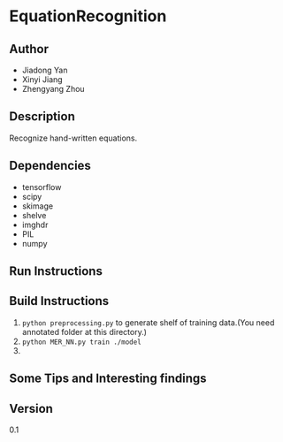 # EquationRecognition

## Author
- Jiadong Yan  
- Xinyi Jiang  
- Zhengyang Zhou

## Description
Recognize hand-written equations.

## Dependencies
- tensorflow
- scipy
- skimage
- shelve
- imghdr
- PIL
- numpy

## Run Instructions

## Build Instructions
1. `python preprocessing.py` to generate shelf of training data.(You need annotated folder at this directory.)  
2. `python MER_NN.py train ./model`
3. 
## Some Tips and Interesting findings

## Version
0.1
